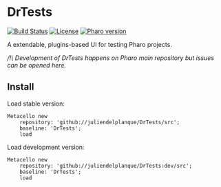 # DrTests
[![Build Status](https://travis-ci.org/juliendelplanque/DrTests.svg?branch=master)](https://travis-ci.org/juliendelplanque/DrTests)
[![License](https://img.shields.io/badge/license-MIT-blue.svg)](https://raw.githubusercontent.com/juliendelplanque/DrTests/master/LICENSE)
[![Pharo version](https://img.shields.io/badge/Pharo-8.0-%23aac9ff.svg)](https://pharo.org/download)

A extendable, plugins-based UI for testing Pharo projects.

*/!\ Development of DrTests happens on Pharo main repository but issues can be opened here.*

## Install

Load stable version:

```smalltalk
Metacello new
	repository: 'github://juliendelplanque/DrTests/src';
	baseline: 'DrTests';
	load
```


Load development version:

```smalltalk
Metacello new
	repository: 'github://juliendelplanque/DrTests:dev/src';
	baseline: 'DrTests';
	load
```

